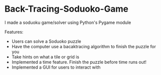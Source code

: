 # Back-Tracing-Soduoko-Game

I made a soduoku game/solver using Python's Pygame module

Features:
  - Users can solve a Soduoko puzzle
  - Have the computer use a bacaktracing algorithm to finish the puzzle for you
  - Take hints on what a tile or grid is 
  - Implemented a time feature. Finish the puzzle before time runs out!
  - Implemented a GUI for users to interact with
  
